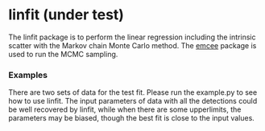 # linfit (under test)

The linfit package is to perform the linear regression including the intrinsic scatter
with the Markov chain Monte Carlo method. The [emcee](https://github.com/dfm/emcee)
package is used to run the MCMC sampling.

### Examples

There are two sets of data for the test fit. Please run the example.py to see how to use linfit. The input parameters of data with all the detections could be well recovered by linfit, while when there are some upperlimits, the parameters may be biased, though the best fit is close to the input values.
